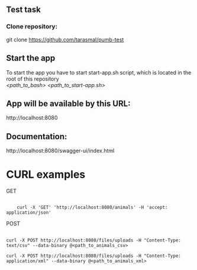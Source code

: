 
## Test task


### Clone repository:
git clone https://github.com/tarasmal/pumb-test

## **Start the app**
To start the app you have to start start-app.sh script, which is located in the root of this repository \
_<path_to_bash>_ _<path_to_start-app.sh>_ 
## App will be available by this URL: 
http://localhost:8080
## Documentation:
http://localhost:8080/swagger-ui/index.html

# CURL examples
GET 
##
```
    curl -X 'GET' 'http://localhost:8080/animals' -H 'accept: application/json'
```

POST
##
```
curl -X POST http://localhost:8080/files/uploads -H "Content-Type: text/csv" --data-binary @<path_to_animals_csv>
```
```
curl -X POST http://localhost:8080/files/uploads -H "Content-Type: application/xml" --data-binary @<path_to_animals_xml>
```
